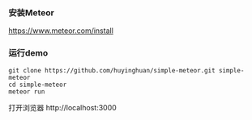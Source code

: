 ### 安装Meteor

  https://www.meteor.com/install
  
### 运行demo

```
git clone https://github.com/huyinghuan/simple-meteor.git simple-meteor
cd simple-meteor
meteor run
```

打开浏览器
  http://localhost:3000